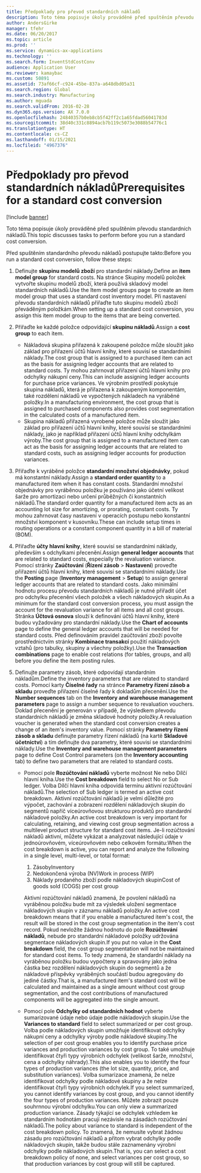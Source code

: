 ```yaml
---
title: Předpoklady pro převod standardních nákladů
description: Toto téma popisuje úkoly prováděné před spuštěním převodu standardních nákladů.
author: AndersGirke
manager: tfehr
ms.date: 06/20/2017
ms.topic: article
ms.prod: ''
ms.service: dynamics-ax-applications
ms.technology: ''
ms.search.form: InventStdCostConv
audience: Application User
ms.reviewer: kamaybac
ms.custom: 50891
ms.assetid: 73af66cf-c924-45be-837a-a648dbd05a31
ms.search.region: Global
ms.search.industry: Manufacturing
ms.author: mguada
ms.search.validFrom: 2016-02-28
ms.dyn365.ops.version: AX 7.0.0
ms.openlocfilehash: 24840357b0eb8cb5f42ff2c1a65fdad56041783d
ms.sourcegitcommit: 38d40c331c8894acb7b119c5073e3088b54776c1
ms.translationtype: HT
ms.contentlocale: cs-CZ
ms.lasthandoff: 01/15/2021
ms.locfileid: "4967376"
---
```

# <a name="prerequisites-for-a-standard-cost-conversion"></a><span data-ttu-id="60fe4-103">Předpoklady pro převod standardních nákladů</span><span class="sxs-lookup"><span data-stu-id="60fe4-103">Prerequisites for a standard cost conversion</span></span>

[!include [banner](../includes/banner.md)]

<span data-ttu-id="60fe4-104">Toto téma popisuje úkoly prováděné před spuštěním převodu standardních nákladů.</span><span class="sxs-lookup"><span data-stu-id="60fe4-104">This topic discusses tasks to perform before you run a standard cost conversion.</span></span> 

<span data-ttu-id="60fe4-105">Před spuštěním standardního převodu nákladů postupujte takto:</span><span class="sxs-lookup"><span data-stu-id="60fe4-105">Before you run a standard cost conversion, follow these steps:</span></span>

1.  <span data-ttu-id="60fe4-106">Definujte **skupinu modelů zboží** pro standardní náklady.</span><span class="sxs-lookup"><span data-stu-id="60fe4-106">Define an **item model group** for standard costs.</span></span> <span data-ttu-id="60fe4-107">Na stránce Skupiny modelů položek vytvořte skupinu modelů zboží, která používá skladový model standardních nákladů.</span><span class="sxs-lookup"><span data-stu-id="60fe4-107">Use the Item model groups page to create an item model group that uses a standard cost inventory model.</span></span> <span data-ttu-id="60fe4-108">Při nastavení převodu standardních nákladů přiřaďte tuto skupinu modelů zboží převáděným položkám.</span><span class="sxs-lookup"><span data-stu-id="60fe4-108">When setting up a standard cost conversion, you assign this item model group to the items that are being converted.</span></span>
2.  <span data-ttu-id="60fe4-109">Přiřaďte ke každé položce odpovídající **skupinu nákladů**.</span><span class="sxs-lookup"><span data-stu-id="60fe4-109">Assign a **cost group** to each item.</span></span>
    -   <span data-ttu-id="60fe4-110">Nákladová skupina přiřazená k zakoupené položce může sloužit jako základ pro přiřazení účtů hlavní knihy, které souvisí se standardními náklady.</span><span class="sxs-lookup"><span data-stu-id="60fe4-110">The cost group that is assigned to a purchased item can act as the basis for assigning ledger accounts that are related to standard costs.</span></span> <span data-ttu-id="60fe4-111">Ty mohou zahrnovat přiřazení účtů hlavní knihy pro odchylky nákupní ceny.</span><span class="sxs-lookup"><span data-stu-id="60fe4-111">This can include assigning ledger accounts for purchase price variances.</span></span> <span data-ttu-id="60fe4-112">Ve výrobním prostředí poskytuje skupina nákladů, která je přiřazena k zakoupeným komponentám, také rozdělení nákladů ve vypočtených nákladech na vyráběné položky.</span><span class="sxs-lookup"><span data-stu-id="60fe4-112">In a manufacturing environment, the cost group that is assigned to purchased components also provides cost segmentation in the calculated costs of a manufactured item.</span></span>
    -   <span data-ttu-id="60fe4-113">Skupina nákladů přiřazená vyrobené položce může sloužit jako základ pro přiřazení účtů hlavní knihy, které souvisí se standardními náklady, jako je například přiřazení účtů hlavní knihy odchylkám výroby.</span><span class="sxs-lookup"><span data-stu-id="60fe4-113">The cost group that is assigned to a manufactured item can act as the basis for assigning ledger accounts that are related to standard costs, such as assigning ledger accounts for production variances.</span></span>

3.  <span data-ttu-id="60fe4-114">Přiřaďte k vyráběné položce **standardní množství objednávky**, pokud má konstantní náklady.</span><span class="sxs-lookup"><span data-stu-id="60fe4-114">Assign a **standard order quantity** to a manufactured item when it has constant costs.</span></span> <span data-ttu-id="60fe4-115">Standardní množství objednávky pro vyráběnou položku je používáno jako účetní velikost šarže pro amortizaci nebo určení průběžných či konstantních nákladů.</span><span class="sxs-lookup"><span data-stu-id="60fe4-115">The standard order quantity for a manufactured item acts as an accounting lot size for amortizing, or prorating, constant costs.</span></span> <span data-ttu-id="60fe4-116">Ty mohou zahrnovat časy nastavení v operacích postupu nebo konstantní množství komponent v kusovníku.</span><span class="sxs-lookup"><span data-stu-id="60fe4-116">These can include setup times in routing operations or a constant component quantity in a bill of material (BOM).</span></span>
4.  <span data-ttu-id="60fe4-117">Přiřaďte **účty hlavní knihy**, které souvisí se standardními náklady, především s odchylkami přecenění.</span><span class="sxs-lookup"><span data-stu-id="60fe4-117">Assign **general ledger accounts** that are related to standard costs, especially the revaluation variance.</span></span> <span data-ttu-id="60fe4-118">Pomocí stránky **Zaúčtování** (**Řízení zásob** &gt; **Nastavení**) proveďte přiřazení účtů hlavní knihy, které souvisí se standardními náklady.</span><span class="sxs-lookup"><span data-stu-id="60fe4-118">Use the **Posting** page (**Inventory management** &gt; **Setup**) to assign general ledger accounts that are related to standard costs.</span></span> <span data-ttu-id="60fe4-119">Jako minimální hodnotu procesu převodu standardních nákladů je nutné přiřadit účet pro odchylku přecenění všech položek a všech nákladových skupin.</span><span class="sxs-lookup"><span data-stu-id="60fe4-119">As a minimum for the standard cost conversion process, you must assign the account for the revaluation variance for all items and all cost groups.</span></span> <span data-ttu-id="60fe4-120">Stránka **Účtová osnova** slouží k definování účtů hlavní knihy, které budou vyžadovány pro standardní náklady.</span><span class="sxs-lookup"><span data-stu-id="60fe4-120">Use the **Chart of accounts** page to define the general ledger accounts that will be needed for standard costs.</span></span> <span data-ttu-id="60fe4-121">Před definováním pravidel zaúčtování zboží povolte prostřednictvím stránky **Kombinace transakcí** použití nákladových vztahů (pro tabulky, skupiny a všechny položky).</span><span class="sxs-lookup"><span data-stu-id="60fe4-121">Use the **Transaction combinations** page to enable cost relations (for tables, groups, and all) before you define the item posting rules.</span></span>
5.  <span data-ttu-id="60fe4-122">Definujte parametry zásob, které odpovídají standardním nákladům.</span><span class="sxs-lookup"><span data-stu-id="60fe4-122">Define the inventory parameters that are related to standard costs.</span></span> <span data-ttu-id="60fe4-123">Pomocí karty **Číselné řady** na stránce **Parametry řízení zásob a skladu** proveďte přiřazení číselné řady k dokladům přecenění.</span><span class="sxs-lookup"><span data-stu-id="60fe4-123">Use the **Number sequences** tab on the **Inventory and warehouse management parameters** page to assign a number sequence to revaluation vouchers.</span></span> <span data-ttu-id="60fe4-124">Doklad přecenění je generován v případě, že výsledkem převodu standardních nákladů je změna skladové hodnoty položky.</span><span class="sxs-lookup"><span data-stu-id="60fe4-124">A revaluation voucher is generated when the standard cost conversion creates a change of an item's inventory value.</span></span> <span data-ttu-id="60fe4-125">Pomocí stránky **Parametry řízení zásob a skladu** definujte parametry řízení nákladů (na kartě **Skladové účetnictví**) a tím definujte dva parametry, které souvisí se standardními náklady.</span><span class="sxs-lookup"><span data-stu-id="60fe4-125">Use the **Inventory and warehouse management parameters** page to define Cost Control parameters (on the **Inventory accounting** tab) to define two parameters that are related to standard costs.</span></span>
    -   <span data-ttu-id="60fe4-126">Pomocí pole **Rozúčtování nákladů** vyberte možnost Ne nebo Dílčí hlavní kniha.</span><span class="sxs-lookup"><span data-stu-id="60fe4-126">Use the **Cost breakdown** field to select No or Sub ledger.</span></span> <span data-ttu-id="60fe4-127">Volba Dílčí hlavní kniha odpovídá termínu aktivní rozúčtování nákladů.</span><span class="sxs-lookup"><span data-stu-id="60fe4-127">The selection of Sub ledger is termed an active cost breakdown.</span></span> <span data-ttu-id="60fe4-128">Aktivní rozúčtování nákladů je velmi důležité pro výpočet, zachování a zobrazení rozdělení nákladových skupin do segmentů napříč víceúrovňovou strukturou produktů pro standardní nákladové položky.</span><span class="sxs-lookup"><span data-stu-id="60fe4-128">An active cost breakdown is very important for calculating, retaining, and viewing cost group segmentation across a multilevel product structure for standard cost items.</span></span> <span data-ttu-id="60fe4-129">Je-li rozúčtování nákladů aktivní, můžete vykázat a analyzovat následující údaje v jednoúrovňovém, víceúrovňovém nebo celkovém formátu:</span><span class="sxs-lookup"><span data-stu-id="60fe4-129">When the cost breakdown is active, you can report and analyze the following in a single level, multi-level, or total format:</span></span>
        1.  <span data-ttu-id="60fe4-130">Zásoby</span><span class="sxs-lookup"><span data-stu-id="60fe4-130">Inventory</span></span>
        2.  <span data-ttu-id="60fe4-131">Nedokončená výroba (NV)</span><span class="sxs-lookup"><span data-stu-id="60fe4-131">Work in process (WIP)</span></span>
        3.  <span data-ttu-id="60fe4-132">Náklady prodaného zboží podle nákladových skupin</span><span class="sxs-lookup"><span data-stu-id="60fe4-132">Cost of goods sold (COGS) per cost group</span></span>

        <span data-ttu-id="60fe4-133">Aktivní rozúčtování nákladů znamená, že povolení nákladů na vyráběnou položku bude mít za výsledek uložení segmentace nákladových skupin v záznamu nákladů položky.</span><span class="sxs-lookup"><span data-stu-id="60fe4-133">An active cost breakdown means that if you enable a manufactured item's cost, the result will be stored in the cost group segmentation in the item's cost record.</span></span> <span data-ttu-id="60fe4-134">Pokud nevložíte žádnou hodnotu do pole **Rozúčtování nákladů**, nebude pro standardní nákladové položky udržována segmentace nákladových skupin.</span><span class="sxs-lookup"><span data-stu-id="60fe4-134">If you put no value in the **Cost breakdown** field, the cost group segmentation will not be maintained for standard cost items.</span></span> <span data-ttu-id="60fe4-135">To tedy znamená, že standardní náklady na vyráběnou položku budou vypočteny a spravovány jako jedna částka bez rozdělení nákladových skupin do segmentů a že nákladové příspěvky vyráběných součástí budou agregovány do jediné částky.</span><span class="sxs-lookup"><span data-stu-id="60fe4-135">That is, a manufactured item's standard cost will be calculated and maintained as a single amount without cost group segmentation, and the cost contributions of manufactured components will be aggregated into the single amount.</span></span>
    -   <span data-ttu-id="60fe4-136">Pomocí pole **Odchylky od standardních hodnot** vyberte sumarizované údaje nebo údaje podle nákladových skupin.</span><span class="sxs-lookup"><span data-stu-id="60fe4-136">Use the **Variances to standard** field to select summarized or per cost group.</span></span> <span data-ttu-id="60fe4-137">Volba podle nákladových skupin umožňuje identifikovat odchylky nákupní ceny a odchylky výroby podle nákladové skupiny.</span><span class="sxs-lookup"><span data-stu-id="60fe4-137">The selection of per cost group enables you to identify purchase price variances and production variances by cost group.</span></span> <span data-ttu-id="60fe4-138">To také umožňuje identifikovat čtyři typy výrobních odchylek (velikost šarže, množství, cena a odchylky náhrady).</span><span class="sxs-lookup"><span data-stu-id="60fe4-138">This also enables you to identify the four types of production variances (the lot size, quantity, price, and substitution variances).</span></span> <span data-ttu-id="60fe4-139">Volba sumarizace znamená, že nelze identifikovat odchylky podle nákladové skupiny a že nelze identifikovat čtyři typy výrobních odchylek.</span><span class="sxs-lookup"><span data-stu-id="60fe4-139">If you select summarized, you cannot identify variances by cost group, and you cannot identify the four types of production variances.</span></span> <span data-ttu-id="60fe4-140">Můžete zobrazit pouze souhrnnou výrobní odchylku.</span><span class="sxs-lookup"><span data-stu-id="60fe4-140">You can only view a summarized production variance.</span></span> <span data-ttu-id="60fe4-141">Zásady týkající se odchylek vzhledem ke standardním hodnotám pracují nezávisle na zásadách rozúčtování nákladů.</span><span class="sxs-lookup"><span data-stu-id="60fe4-141">The policy about variance to standard is independent of the cost breakdown policy.</span></span> <span data-ttu-id="60fe4-142">To znamená, že nemusíte vybrat žádnou zásadu pro rozúčtování nákladů a přitom vybrat odchylky podle nákladových skupin, takže budou stále zaznamenány výrobní odchylky podle nákladových skupin.</span><span class="sxs-lookup"><span data-stu-id="60fe4-142">That is, you can select a cost breakdown policy of none, and select variances per cost group, so that production variances by cost group will still be captured.</span></span>





